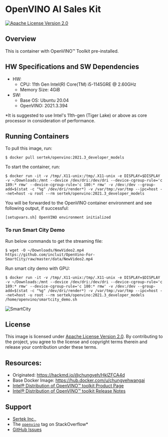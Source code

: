 # OpenVINO AI Sales Kit 
[![Apache License Version 2.0](https://img.shields.io/badge/license-Apache_2.0-green.svg)](https://www.apache.org/licenses/LICENSE-2.0)

## Overview

This is container with OpenVINO™ Toolkit pre-installed.

## HW Specifications and SW Dependencies

- HW:
    - CPU: 11th Gen Intel(R) Core(TM) i5-1145GRE @ 2.60GHz
    - Memory Size: 4GiB 
- SW:
    - Base OS: Ubuntu 20.04
    - OpenVINO: 2021.3.394

*It is suggested to use Intel's 11th-gen (Tiger Lake) or above as core processor in consideration of performance. 

## Running Containers

To pull this image, run:

```
$ docker pull sertek/openvino:2021.3_developer_models
```

To start the container, run:

```
$ docker run -it -v /tmp/.X11-unix:/tmp/.X11-unix -e DISPLAY=$DISPLAY -v ~/Downloads:/mnt --device /dev/dri:/dev/dri --device-cgroup-rule='c 189:* rmw' --device-cgroup-rule='c 180:* rmw' -v /dev:/dev --group-add=$(stat -c "%g" /dev/dri/render*) -v /var/tmp:/var/tmp --ipc=host --net=host -u root --rm sertek/openvino:2021.3_developer_models
```

You will be forwarded to the OpenVINO container environment and see following output, if successful:

```
[setupvars.sh] OpenVINO environment initialized
```

### To run Smart City Demo

Run below commands to get the streaming file:

```
$ wget -O ~/Downloads/NewVideo2.mp4 https://github.com/incluit/OpenVino-For-SmartCity/raw/master/data/NewVideo2.mp4
```

Run smart city demo with GPU:

```
$ docker run -it -v /tmp/.X11-unix:/tmp/.X11-unix -e DISPLAY=$DISPLAY -v ~/Downloads:/mnt --device /dev/dri:/dev/dri --device-cgroup-rule='c 189:* rmw' --device-cgroup-rule='c 180:* rmw' -v /dev:/dev --group-add=$(stat -c "%g" /dev/dri/render*) -v /var/tmp:/var/tmp --ipc=host --net=host -u root --rm sertek/openvino:2021.3_developer_models /home/openvino/smartcity_demo.sh
```

![SmartCity](./resources/)

## License
This image is licensed under [Apache License Version 2.0](https://www.apache.org/licenses/LICENSE-2.0).
By contributing to the project, you agree to the license and copyright terms therein
and release your contribution under these terms.

## Resources:
* Originated: https://hackmd.io/@chungyeh/HklZFCA4d
* Base Docker Image: https://hub.docker.com/u/chungyehwangai
* [Intel® Distribution of OpenVINO™ toolkit Product Page](https://software.intel.com/content/www/us/en/develop/tools/openvino-toolkit.html)
* [Intel® Distribution of OpenVINO™ toolkit Release Notes](https://software.intel.com/en-us/articles/OpenVINO-RelNotes)

## Support
* [Sertek Inc., ](https://www.wpgholdings.com/yosung)
* The [`openvino`](https://stackoverflow.com/questions/tagged/openvino) tag on StackOverflow\*
* [GitHub Issues](https://github.com/openvinotoolkit/openvino/issues)
